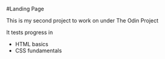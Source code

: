 #Landing Page

This is my second project to work on under The Odin Project  

It tests progress in
- HTML basics
- CSS fundamentals 